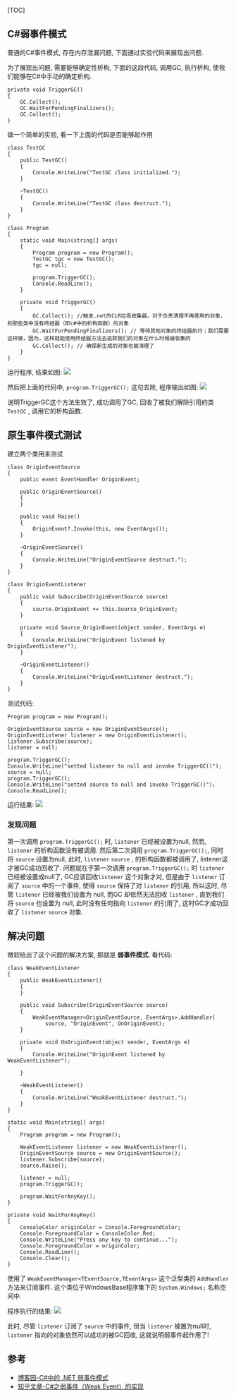 [TOC]

## C#弱事件模式

普通的C#事件模式, 存在内存泄漏问题, 下面通过实验代码来展现出问题.

为了展现出问题, 需要能够确定性析构, 下面的这段代码, 调用GC, 执行析构, 使我们能够在C#中手动的确定析构.

```
private void TriggerGC()
{
    GC.Collect();
    GC.WaitForPendingFinalizers();
    GC.Collect();
}
```

做一个简单的实验, 看一下上面的代码是否能够起作用
```
class TestGC
{
    public TestGC()
    {
        Console.WriteLine("TestGC class initialized.");
    }

    ~TestGC()
    {
        Console.WriteLine("TestGC class destruct.");
    }
}

class Program
{
    static void Main(string[] args)
    {
        Program program = new Program();
        TestGC tgc = new TestGC();
        tgc = null;

        program.TriggerGC();
        Console.ReadLine();
    }

    private void TriggerGC()
    {
        GC.Collect(); //触发.net的CLR垃圾收集器，对于负责清理不再使用的对象，和那些类中没有终结器（即c#中的析构函数）的对象
        GC.WaitForPendingFinalizers(); // 等待其他对象的终结器执行；我们需要这样做，因为，这样就能使用终结器方法去追踪我们的对象在什么时候被收集的
        GC.Collect(); // 确保新生成的对象也被清理了
    }
}
```

运行程序, 结果如图:
![](https://img2018.cnblogs.com/blog/1596066/201908/1596066-20190818124444275-450303157.png)

然后把上面的代码中, `program.TriggerGC();` 这句去除, 程序输出如图:
![](https://img2018.cnblogs.com/blog/1596066/201908/1596066-20190818124559537-388316283.png)

说明TriggerGC这个方法生效了, 成功调用了GC, 回收了被我们解除引用的类 `TestGC` , 调用它的析构函数.

## 原生事件模式测试
建立两个类用来测试
```
class OriginEventSource
{
    public event EventHandler OriginEvent;

    public OriginEventSource()
    {
    }

    public void Raise()
    {
        OriginEvent?.Invoke(this, new EventArgs());
    }

    ~OriginEventSource()
    {
        Console.WriteLine("OriginEventSource destruct.");
    }
}

class OriginEventListener
{
    public void Subscribe(OriginEventSource source)
    {
        source.OriginEvent += this.Source_OriginEvent;
    }

    private void Source_OriginEvent(object sender, EventArgs e)
    {
        Console.WriteLine("OriginEvent listened by OriginEventListener");
    }

    ~OriginEventListener()
    {
        Console.WriteLine("OriginEventListener destruct.");
    }
}
```

测试代码:
```
Program program = new Program();

OriginEventSource source = new OriginEventSource();
OriginEventListener listener = new OriginEventListener();
listener.Subscribe(source);
listener = null;

program.TriggerGC();
Console.WriteLine("setted listener to null and invoke TriggerGC()");
source = null;
program.TriggerGC();
Console.WriteLine("setted source to null and invoke TriggerGC()");
Console.ReadLine();
```
运行结果:
![](https://img2018.cnblogs.com/blog/1596066/201908/1596066-20190818130437089-172130343.png)

### 发现问题
第一次调用 `program.TriggerGC();` 时, `listener` 已经被设置为null, 然而, `listener` 的析构函数没有被调用.
 然后第二次调用 `program.TriggerGC();`, 同时将 `source` 设置为null, 此时, `listener` `source` , 的析构函数都被调用了, listener这才被GC成功回收了. 
问题就在于第一次调用 `program.TriggerGC();` 时 `listener` 已经被设置成null了, GC应该回收`listener` 这个对象才对, 但是由于 `listener` 订阅了 `source` 中的一个事件, 使得 `source` 保持了对 `listener` 的引用, 所以这时, 尽管 `listener` 已经被我们设置为 null, 而GC 却依然无法回收 `listener` , 直到我们将 `source` 也设置为 null, 此时没有任何指向 `listener` 的引用了, 这时GC才成功回收了 `listener` `source` 对象.

## 解决问题

微软给出了这个问题的解决方案, 那就是 **弱事件模式**.
看代码:
```
class WeakEventListener
{
    public WeakEventListener()
    {
    }

    public void Subscribe(OriginEventSource source)
    {
        WeakEventManager<OriginEventSource, EventArgs>.AddHandler(
            source, "OriginEvent", OnOriginEvent);
    }

    private void OnOriginEvent(object sender, EventArgs e)
    {
        Console.WriteLine("OriginEvent listened by WeakEventListener");

    }

    ~WeakEventListener()
    {
        Console.WriteLine("WeakEventListener destruct.");
    }
}

static void Main(string[] args)
{
    Program program = new Program();

    WeakEventListener listener = new WeakEventListener();
    OriginEventSource source = new OriginEventSource();
    listener.Subscribe(source);
    source.Raise();

    listener = null;
    program.TriggerGC();

    program.WaitForAnyKey();
}

private void WaitForAnyKey()
{
    ConsoleColor originColor = Console.ForegroundColor;
    Console.ForegroundColor = ConsoleColor.Red;
    Console.WriteLine("Press any key to continue...");
    Console.ForegroundColor = originColor;
    Console.ReadLine();
    Console.Clear();
}
```

使用了 `WeakEventManager<TEventSource,TEventArgs>` 这个泛型类的 `AddHandler` 方法来订阅事件. 这个类位于WindowsBase程序集下的 `System.Windows;` 名称空间中.

程序执行的结果:
![](https://img2018.cnblogs.com/blog/1596066/201908/1596066-20190818211022701-802309729.png)

此时, 尽管 `listener` 订阅了 `source` 中的事件, 但当 `listener` 被置为null时, `listener` 指向的对象依然可以成功的被GC回收, 这就说明弱事件起作用了!



## 参考
- [博客园-C#中的 .NET 弱事件模式](https://www.cnblogs.com/rinack/p/3668041.html)
- [知乎文章-C#之弱事件（Weak Event）的实现](https://zhuanlan.zhihu.com/p/33870370)
